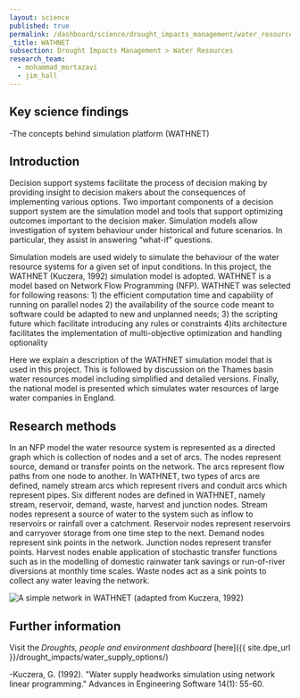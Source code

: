 ```yaml
---
layout: science
published: true
permalink: /dashboard/science/drought_impacts_management/water_resources/wathnet/
_title: WATHNET
subsection: Drought Impacts Management > Water Resources
research_team:
  - mohammad_mortazavi
  - jim_hall
---
```

## Key science findings

-The concepts behind simulation platform (WATHNET) 

## Introduction 

Decision support systems facilitate the process of decision making by providing insight to decision makers about the consequences of implementing various options. Two important components of a decision support system are the simulation model and tools that support optimizing outcomes important to the decision maker. Simulation models allow investigation of system behaviour under historical and future scenarios. In particular, they assist in answering “what-if” questions.

Simulation models are used widely to simulate the behaviour of the water resource systems for a given set of input conditions. In this project, the WATHNET (Kuczera, 1992) simulation model is adopted. WATHNET is a model based on Network Flow Programming (NFP). WATHNET was selected for following reasons: 1) the efficient computation time and capability of running on parallel nodes 2) the availability of the source code meant to software could be adapted to new and unplanned needs; 3) the scripting future which facilitate introducing any rules or constraints 4)its architecture facilitates the implementation of multi-objective optimization and handling optionality  

Here we explain a description of the WATHNET simulation model that is used in this project. This is followed by discussion on the Thames basin water resources model including simplified and detailed versions. Finally, the national model is presented which simulates water resources of large water companies in England.

## Research methods

In an NFP model the water resource system is represented as a directed graph which is collection of nodes and a set of arcs. The nodes represent source, demand or transfer points on the network. The arcs represent flow paths from one node to another. In WATHNET, two types of arcs are defined, namely stream arcs which represent rivers and conduit arcs which represent pipes. Six different nodes are defined in WATHNET, namely stream, reservoir, demand, waste, harvest and junction nodes. Stream nodes represent a source of water to the system such as inflow to reservoirs or rainfall over a catchment. Reservoir nodes represent reservoirs and carryover storage from one time step to the next. Demand nodes represent sink points in the network. Junction nodes represent transfer points. Harvest nodes enable application of stochastic transfer functions such as in the modelling of domestic rainwater tank savings or run-of-river diversions at monthly time scales. Waste nodes act as a sink points to collect any water leaving the network.

![A simple network in WATHNET (adapted from Kuczera, 1992)]({{site.baseurl}}/assets/img/Mohammad_4.png)

## Further information
Visit the _Droughts, people and environment dashboard_ [here]({{ site.dpe_url }}/drought_impacts/water_supply_options/)

-Kuczera, G. (1992). "Water supply headworks simulation using network linear programming." Advances in Engineering Software 14(1): 55-60.
